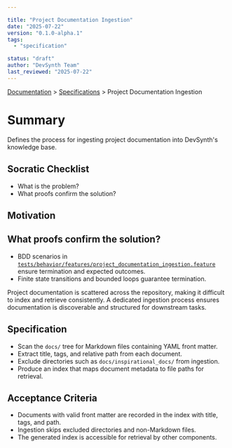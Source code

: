 ```yaml
---

title: "Project Documentation Ingestion"
date: "2025-07-22"
version: "0.1.0-alpha.1"
tags:
  - "specification"

status: "draft"
author: "DevSynth Team"
last_reviewed: "2025-07-22"
---
```

<div class="breadcrumbs">
<a href="../index.md">Documentation</a> &gt; <a href="index.md">Specifications</a> &gt; Project Documentation Ingestion
</div>

# Summary

Defines the process for ingesting project documentation into DevSynth's knowledge base.

## Socratic Checklist
- What is the problem?
- What proofs confirm the solution?

## Motivation

## What proofs confirm the solution?
- BDD scenarios in [`tests/behavior/features/project_documentation_ingestion.feature`](../../tests/behavior/features/project_documentation_ingestion.feature) ensure termination and expected outcomes.
- Finite state transitions and bounded loops guarantee termination.


Project documentation is scattered across the repository, making it difficult to index and retrieve consistently. A dedicated ingestion process ensures documentation is discoverable and structured for downstream tasks.

## Specification

- Scan the `docs/` tree for Markdown files containing YAML front matter.
- Extract title, tags, and relative path from each document.
- Exclude directories such as `docs/inspirational_docs/` from ingestion.
- Produce an index that maps document metadata to file paths for retrieval.

## Acceptance Criteria

- Documents with valid front matter are recorded in the index with title, tags, and path.
- Ingestion skips excluded directories and non-Markdown files.
- The generated index is accessible for retrieval by other components.
